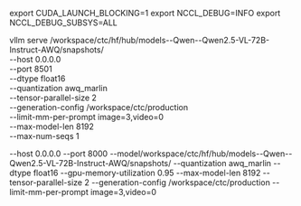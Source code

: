 export CUDA_LAUNCH_BLOCKING=1
export NCCL_DEBUG=INFO
export NCCL_DEBUG_SUBSYS=ALL


vllm serve /workspace/ctc/hf/hub/models--Qwen--Qwen2.5-VL-72B-Instruct-AWQ/snapshots/ \
  --host 0.0.0.0 \
  --port 8501 \
  --dtype float16 \
  --quantization awq_marlin \
  --tensor-parallel-size 2 \
  --generation-config /workspace/ctc/production \
  --limit-mm-per-prompt image=3,video=0 \
  --max-model-len 8192 \
  --max-num-seqs 1


--host 0.0.0.0 --port 8000
--model/workspace/ctc/hf/hub/models--Qwen--Qwen2.5-VL-72B-Instruct-AWQ/snapshots/
--quantization awq_marlin --dtype float16 --gpu-memory-utilization 0.95 --max-model-len 8192 --tensor-parallel-size 2
--generation-config /workspace/ctc/production --limit-mm-per-prompt image=3,video=0

